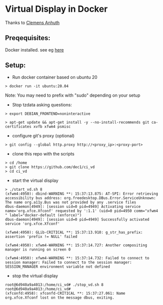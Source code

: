 # Virtual Display in Docker

Thanks to [Clemens Anhuth ](https://kb.froglogic.com/squish/howto/using-squish-headless-systems/) 


## Preqequisites:
Docker installed. 
see eg [here](https://docs.docker.com/engine/install/ubuntu/#install-from-a-package)


## Setup:
* Run docker container based on ubuntu 20

`> docker run -it ubuntu:20.04`

Note: You may need to prefix with "sudo" depending on your setup

* Stop tzdata asking questions:

`> export DEBIAN_FRONTEND=noninteractive`


```
> apt-get update && apt-get install -y --no-install-recommends git ca-certificates xvfb xfwm4 psmisc
```
* configure git's proxy (optional)

`> git config --global http.proxy http://<proxy_ip>:<proxy-port>`

* clone this repo with the scripts

```
> cd /home
> git clone https://github.com/dec1/ci_vd
> cd ci_vd
```

* start the virtual display

```
> ./start_vd.sh 8
(xfwm4:4950): dbind-WARNING **: 15:37:13.875: AT-SPI: Error retrieving accessibility bus address: org.freedesktop.DBus.Error.ServiceUnknown: The name org.a11y.Bus was not provided by any .service files
dbus-daemon[4949]: [session uid=0 pid=4949] Activating service name='org.xfce.Xfconf' requested by ':1.1' (uid=0 pid=4950 comm="xfwm4 " label="docker-default (enforce)")
dbus-daemon[4949]: [session uid=0 pid=4949] Successfully activated service 'org.xfce.Xfconf'

(xfwm4:4950): GLib-CRITICAL **: 15:37:13.910: g_str_has_prefix: assertion 'prefix != NULL' failed

(xfwm4:4950): xfwm4-WARNING **: 15:37:14.727: Another compositing manager is running on screen 0

(xfwm4:4950): xfwm4-WARNING **: 15:37:14.732: Failed to connect to session manager: Failed to connect to the session manager: SESSION_MANAGER environment variable not defined
```
* stop the virtual display

```
root@6d940a9a4013:/home/ci_vd# ./stop_vd.sh 8
root@6d940a9a4013:/home/ci_vd# 
(xfconfd:4958): xfconfd-CRITICAL **: 15:37:27.061: Name org.xfce.Xfconf lost on the message dbus, exiting.
```




